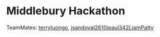 # Middlebury Hackathon

TeamMates: [terryluongo](https://github.com/terryluongo), [jsandoval2610](https://github.com/jsandoval2610)[jpaul342](https://github.com/jpaul342)[LiamPatty](https://github.com/LiamPatty)


